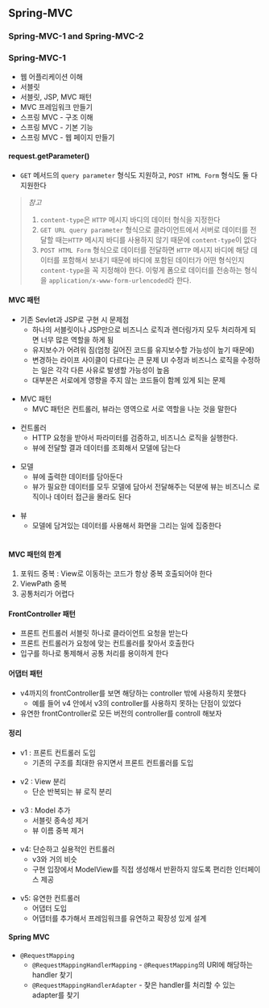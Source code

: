 ## Spring-MVC

### Spring-MVC-1 and Spring-MVC-2

### Spring-MVC-1

- 웹 어플리케이션 이해
- 서블릿
- 서블릿, JSP, MVC 패턴
- MVC 프레임워크 만들기
- 스프링 MVC - 구조 이해
- 스프링 MVC - 기본 기능
- 스프링 MVC - 웹 페이지 만들기

#### request.getParameter()

- `GET` 메서드의 `query parameter` 형식도 지원하고, `POST HTML Form` 형식도 둘 다 지원한다

> *참고*<br>
> 1. `content-type`은 `HTTP` 메시지 바디의 데이터 형식을 지정한다<br>
> 2. `GET URL query parameter` 형식으로 클라이언트에서 서버로 데이터를 전달할 때는`HTTP` 메시지 바디를 사용하지 않기 때문에 `content-type`이 없다
> 3. `POST HTML Form` 형식으로 데이터를 전달하면 `HTTP` 메시지 바디에 해당 데이터를 포함해서 보내기 때문에 바디에 포함된 데이터가 어떤 형식인지 `content-type`을 꼭 지정해야 한다.
     이렇게 폼으로 데이터를 전송하는 형식을 `application/x-www-form-urlencoded`라 한다.

#### MVC 패턴

- 기존 Sevlet과 JSP로 구현 시 문제점
    - 하나의 서블릿이나 JSP만으로 비즈니스 로직과 렌더링가지 모두 처리하게 되면 너무 많은 역할을 하게 됨
    - 유지보수가 어려워 짐(엄청 길어진 코드를 유지보수할 가능성이 높기 때문에)
    - 변경하는 라이프 사이클이 다르다는 큰 문제 UI 수정과 비즈니스 로직을 수정하는 일은 각각 다른 사유로 발생할 가능성이 높음
    - 대부분은 서로에게 영향을 주지 않는 코드들이 함께 있게 되는 문제
      <br><br>
- MVC 패턴
    - MVC 패턴은 컨트롤러, 뷰라는 영역으로 서로 역할을 나눈 것을 말한다
      <br><br>
- 컨트롤러
    - HTTP 요청을 받아서 파라미터를 검증하고, 비즈니스 로직을 실행한다.
    - 뷰에 전달할 결과 데이터를 조회해서 모델에 담는다
      <br><br>
- 모델
    - 뷰에 출력한 데이터를 담아둔다
    - 뷰가 필요한 데이터를 모두 모델에 담아서 전달해주는 덕분에 뷰는 비즈니스 로직이나 데이터 접근을 몰라도 된다
      <br><br>
- 뷰
    - 모델에 담겨있는 데이터를 사용해서 화면을 그리는 일에 집중한다
      <br><br>

#### MVC 패턴의 한계

1. 포워드 중복 : View로 이동하는 코드가 항상 중복 호출되어야 한다
2. ViewPath 중복
3. 공통처리가 어렵다

#### FrontController 패턴

- 프론트 컨트롤러 서블릿 하나로 클라이언트 요청을 받는다
- 프론트 컨트롤러가 요청에 맞는 컨트롤러를 찾아서 호출한다
- 입구를 하나로 통제해서 공통 처리를 용이하게 한다

#### 어댑터 패턴

- v4까지의 frontController를 보면 해당하는 controller 밖에 사용하지 못했다
    - 예를 들어 v4 안에서 v3의 controller를 사용하지 못하는 단점이 있었다
- 유연한 frontController로 모든 버전의 controller를 controll 해보자

#### 정리

- v1 : 프론트 컨트롤러 도입
    - 기존의 구조를 최대한 유지면서 프론트 컨트롤러를 도입
      <br><br>
- v2 : View 분리
    - 단순 반복되는 뷰 로직 분리
      <br><br>
- v3 : Model 추가
    - 서블릿 종속성 제거
    - 뷰 이름 중복 제거
      <br><br>
- v4: 단순하고 실용적인 컨트롤러
    - v3와 거의 비슷
    - 구현 입장에서 ModelView를 직접 생성해서 반환하지 않도록 편리한 인터페이스 제공
      <br><br>
- v5: 유연한 컨트롤러
    - 어댑터 도입
    - 어댑터를 추가해서 프레임워크를 유연하고 확장성 있게 설계

#### Spring MVC

- `@RequestMapping`
    - `@RequestMappingHandlerMapping` - `@RequestMapping`의 URI에 해당하는 handler 찾기
    - `@RequestMappingHandlerAdapter` - 찾은 handler를 처리할 수 있는 adapter를 찾기
